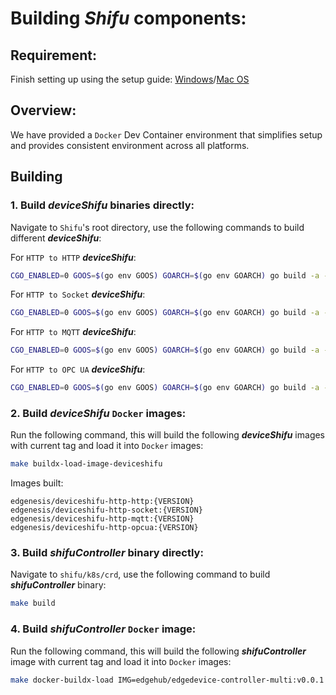 # Building ***Shifu*** components:
## Requirement:
Finish setting up using the setup guide: [Windows](develop-on-windows.md)/[Mac OS](develop-on-mac.md)

## Overview:
We have provided a `Docker` Dev Container environment that simplifies setup and provides consistent environment across all platforms.

## Building
### 1. Build ***deviceShifu*** binaries directly:
Navigate to `Shifu`'s root directory, use the following commands to build different ***deviceShifu***:

For `HTTP to HTTP` ***deviceShifu***:
```sh
CGO_ENABLED=0 GOOS=$(go env GOOS) GOARCH=$(go env GOARCH) go build -a -o output/deviceshifu-http-http deviceshifu/cmd/main.go
```
For `HTTP to Socket` ***deviceShifu***:
```sh
CGO_ENABLED=0 GOOS=$(go env GOOS) GOARCH=$(go env GOARCH) go build -a -o output/deviceshifu-http-socket deviceshifu/cmd/cmdSocket/main.go
```
For `HTTP to MQTT` ***deviceShifu***:
```sh
CGO_ENABLED=0 GOOS=$(go env GOOS) GOARCH=$(go env GOARCH) go build -a -o output/deviceshifu-http-mqtt deviceshifu/cmd/cmdMQTT/main.go
```
For `HTTP to OPC UA` ***deviceShifu***:
```sh
CGO_ENABLED=0 GOOS=$(go env GOOS) GOARCH=$(go env GOARCH) go build -a -o output/deviceshifu-http-opcua deviceshifu/cmd/cmdOPCUA/main.go
```

### 2. Build ***deviceShifu*** `Docker` images:
Run the following command, this will build the following ***deviceShifu*** images with current tag and load it into `Docker` images:
```sh
make buildx-load-image-deviceshifu
```

Images built:
```
edgenesis/deviceshifu-http-http:{VERSION}
edgenesis/deviceshifu-http-socket:{VERSION}
edgenesis/deviceshifu-http-mqtt:{VERSION}
edgenesis/deviceshifu-http-opcua:{VERSION}
```

### 3. Build ***shifuController*** binary directly:
Navigate to `shifu/k8s/crd`, use the following command to build ***shifuController*** binary:
```sh
make build
```

### 4. Build ***shifuController*** `Docker` image:
Run the following command, this will build the following ***shifuController*** image with current tag and load it into `Docker` images:
```sh
make docker-buildx-load IMG=edgehub/edgedevice-controller-multi:v0.0.1
```
